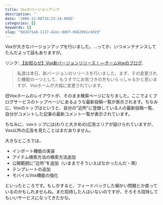 ```yaml
---
title: Voxがバージョンアップ
description: ''
date: '2006-12-06T16:23:18.000Z'
categories: []
keywords: []
slug: "9d2475a0-1117-42ec-9dbf-0462901c4d19"
---
```

Voxが大きなバージョンアップを行いました。…ってか、いつメンテナンスしてたんだよって話もありますが。

リンク: [【お知らせ】Vox新バージョンリリース！ — チームVoxのブログ](http://team-jp.vox.com/library/post/new-release-time.html "【お知らせ】Vox新バージョンリリース！ - チームVoxのブログ").

> 私達は本日、新バージョンのリリースを行いました。まず、その変更された機能の一つとして、もうすでにお気づきの方もいらっしゃるかと思いますが、Voxホームが大幅に変更されています。

旧Voxホームのレイアウトが、そのまま検索ページになりました。ここでよくブログサービスのトップページにあるような最新投稿一覧が表示されます。ちなみに、Voxのトップはというと、自分の”近所”に登録している人の最新投稿一覧、自分がコメントした記事の最新コメント一覧が表示されています。

ちなみに、voxトップには(わりと大きめの)広告エリアが設けられていますが、Vox以外の広告を見たことはまだありません。

大きなところでは、

*   インポート機能の実装
*   アイテム検索方法の検索方法追加
*   公開範囲に”近所”を追加（いままでそういえばなかったんだ・笑)
*   テンプレートの追加
*   モバイルVox機能の強化

といったところです。もしかすると、フィードバックした細かい問題とか直っているのかもしれませんね。まだ招待した人はいないのですが、そろそろ招待してもいいサービスになってきたかな。